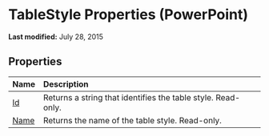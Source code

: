 
# TableStyle Properties (PowerPoint)

 **Last modified:** July 28, 2015


## Properties



|**Name**|**Description**|
|:-----|:-----|
| [Id](906fd824-b6f0-5b25-74a9-f8bb7b9ecff7.md)|Returns a string that identifies the table style. Read-only.|
| [Name](9d8f7aa5-0ece-6274-4794-559647519131.md)|Returns the name of the table style. Read-only.|
